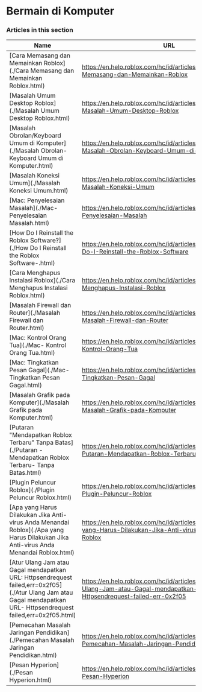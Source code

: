 # Bermain di Komputer  
### Articles in this section
Name|URL
-|-
[Cara Memasang dan Memainkan Roblox](./Cara Memasang dan Memainkan Roblox.html) |https://en.help.roblox.com/hc/id/articles/204473560-Cara-Memasang-dan-Memainkan-Roblox
[Masalah Umum Desktop Roblox](./Masalah Umum Desktop Roblox.html) |https://en.help.roblox.com/hc/id/articles/203312870-Masalah-Umum-Desktop-Roblox
[Masalah Obrolan/Keyboard Umum di Komputer](./Masalah Obrolan-Keyboard Umum di Komputer.html) |https://en.help.roblox.com/hc/id/articles/203313040-Masalah-Obrolan-Keyboard-Umum-di-Komputer
[Masalah Koneksi Umum](./Masalah Koneksi Umum.html) |https://en.help.roblox.com/hc/id/articles/203312880-Masalah-Koneksi-Umum
[Mac: Penyelesaian Masalah](./Mac- Penyelesaian Masalah.html) |https://en.help.roblox.com/hc/id/articles/203312990-Mac-Penyelesaian-Masalah
[How Do I Reinstall the Roblox Software?](./How Do I Reinstall the Roblox Software-.html) |https://en.help.roblox.com/hc/id/articles/203312910-How-Do-I-Reinstall-the-Roblox-Software
[Cara Menghapus Instalasi Roblox](./Cara Menghapus Instalasi Roblox.html) |https://en.help.roblox.com/hc/id/articles/203312980-Cara-Menghapus-Instalasi-Roblox
[Masalah Firewall dan Router](./Masalah Firewall dan Router.html) |https://en.help.roblox.com/hc/id/articles/203312840-Masalah-Firewall-dan-Router
[Mac: Kontrol Orang Tua](./Mac- Kontrol Orang Tua.html) |https://en.help.roblox.com/hc/id/articles/203313010-Mac-Kontrol-Orang-Tua
[Mac: Tingkatkan Pesan Gagal](./Mac- Tingkatkan Pesan Gagal.html) |https://en.help.roblox.com/hc/id/articles/203313000-Mac-Tingkatkan-Pesan-Gagal
[Masalah Grafik pada Komputer](./Masalah Grafik pada Komputer.html) |https://en.help.roblox.com/hc/id/articles/203312790-Masalah-Grafik-pada-Komputer
[Putaran "Mendapatkan Roblox Terbaru" Tanpa Batas](./Putaran -Mendapatkan Roblox Terbaru- Tanpa Batas.html) |https://en.help.roblox.com/hc/id/articles/203312940-Putaran-Mendapatkan-Roblox-Terbaru-Tanpa-Batas
[Plugin Peluncur Roblox](./Plugin Peluncur Roblox.html) |https://en.help.roblox.com/hc/id/articles/203313020-Plugin-Peluncur-Roblox
[Apa yang Harus Dilakukan Jika Anti-virus Anda Menandai Roblox](./Apa yang Harus Dilakukan Jika Anti-virus Anda Menandai Roblox.html) |https://en.help.roblox.com/hc/id/articles/203313030-Apa-yang-Harus-Dilakukan-Jika-Anti-virus-Anda-Menandai-Roblox
[Atur Ulang Jam atau Gagal mendapatkan URL: Httpsendrequest failed,err=0x2f05](./Atur Ulang Jam atau Gagal mendapatkan URL- Httpsendrequest failed,err=0x2f05.html) |https://en.help.roblox.com/hc/id/articles/203312830-Atur-Ulang-Jam-atau-Gagal-mendapatkan-URL-Httpsendrequest-failed-err-0x2f05
[Pemecahan Masalah Jaringan Pendidikan](./Pemecahan Masalah Jaringan Pendidikan.html) |https://en.help.roblox.com/hc/id/articles/115005744663-Pemecahan-Masalah-Jaringan-Pendidikan
[Pesan Hyperion](./Pesan Hyperion.html) |https://en.help.roblox.com/hc/id/articles/24275616578708-Pesan-Hyperion